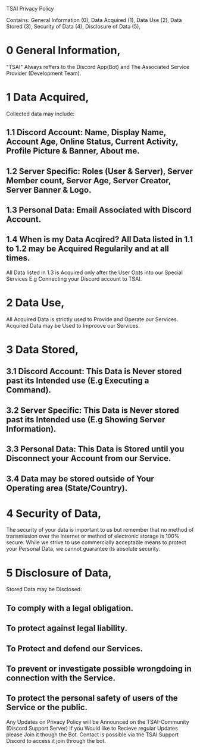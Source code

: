 TSAI Privacy Policy

Contains:
General Information (0),
Data Acquired (1),
Data Use (2),
Data Stored (3),
Security of Data (4),
Disclosure of Data (5),

# 0 General Information,
"TSAI" Always reffers to the Discord App(Bot) and The Associated Service Provider (Development Team).

# 1 Data Acquired,
Collected data may include:
## 1.1 Discord Account: Name, Display Name, Account Age, Online Status, Current Activity, Profile Picture & Banner, About me.
## 1.2 Server Specific: Roles (User & Server), Server Member count, Server Age, Server Creator, Server Banner & Logo.
## 1.3 Personal Data: Email Associated with Discord Account.
## 1.4 When is my Data Acqired? All Data listed in 1.1 to 1.2 may be Acquired Regularily and at all times.
All Data listed in 1.3 is Acquired only after the User Opts into our Special Services E.g Connecting your Discord account to TSAI.

# 2 Data Use,
All Acquired Data is strictly used to Provide and Operate our Services.
Acquired Data may be Used to Improove our Services.

# 3 Data Stored,
## 3.1 Discord Account: This Data is Never stored past its Intended use (E.g Executing a Command).
## 3.2 Server Specific: This Data is Never stored past its Intended use (E.g Showing Server Information).
## 3.3 Personal Data: This Data is Stored until you Disconnect your Account from our Service.
## 3.4 Data may be stored outside of Your Operating area (State/Country).

# 4 Security of Data, 
The security of your data is important to us but remember that no method of transmission over the Internet or method of electronic storage is 100% secure. 
While we strive to use commercially acceptable means to protect your Personal Data, we cannot guarantee its absolute security.

# 5 Disclosure of Data,
Stored Data may be Disclosed:
## To comply with a legal obligation.
## To protect against legal liability.
## To Protect and defend our Services.
## To prevent or investigate possible wrongdoing in connection with the Service.
## To protect the personal safety of users of the Service or the public.

Any Updates on Privacy Policy will be Announced on the TSAI-Community (Discord Support Server) If you Would like to Recieve regular Updates please Join it though the Bot.
Contact is possible via the TSAI Support Discord to access it join through the bot.
